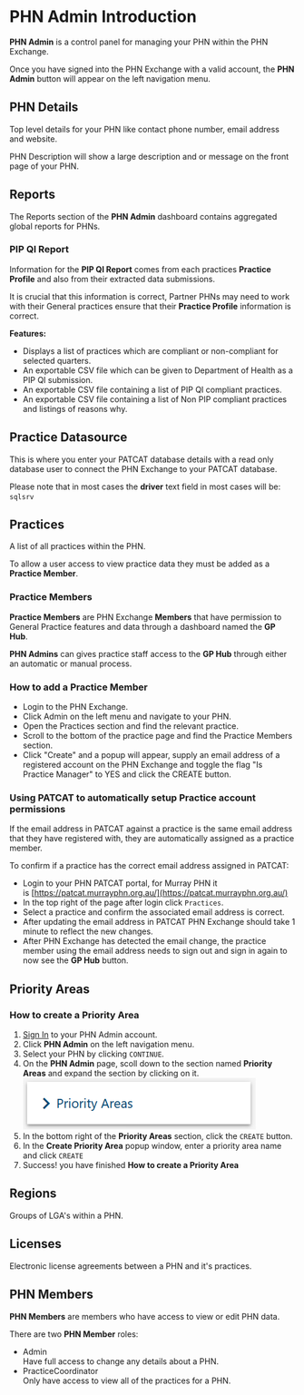 # PHN Admin Introduction

**PHN Admin** is a control panel for managing your PHN within the PHN Exchange.

Once you have signed into the PHN Exchange with a valid account, the **PHN Admin** button will appear on the left navigation menu.

## **PHN Details**

Top level details for your PHN like contact phone number, email address and website.

PHN Description will show a large description and or message on the front page of your PHN.

## **Reports**

The Reports section of the **PHN Admin** dashboard contains aggregated global reports for PHNs. 

### **PIP QI Report**

Information for the **PIP QI Report** comes from each practices **Practice Profile** and also from their extracted data submissions.

It is crucial that this information is correct, Partner PHNs may need to work with their General practices ensure that their **Practice Profile** information is correct.

**Features:**

- Displays a list of practices which are compliant or non-compliant for selected quarters.
- An exportable CSV file which can be given to Department of Health as a PIP QI submission.
- An exportable CSV file containing a list of PIP QI compliant practices.
- An exportable CSV file containing a list of Non PIP compliant practices and listings of reasons why.

## **Practice Datasource**

This is where you enter your PATCAT database details with a read only database user to connect the PHN Exchange to your PATCAT database.

Please note that in most cases the **driver** text field in most cases will be: `sqlsrv`

## **Practices**

A list of all practices within the PHN.

To allow a user access to view practice data they must be added as a **Practice Member**.

### **Practice Members**

**Practice Members** are PHN Exchange **Members** that have permission to General Practice features and data through a dashboard named the **GP Hub**.

**PHN Admins** can gives practice staff access to the **GP Hub** through either an automatic or manual process.

### How to add a **Practice Member**

- Login to the PHN Exchange.
- Click Admin on the left menu and navigate to your PHN.
- Open the Practices section and find the relevant practice.
- Scroll to the bottom of the practice page and find the Practice Members section.
- Click "Create" and a popup will appear, supply an email address of a registered account on the PHN Exchange and toggle the flag "Is Practice Manager" to YES and click the CREATE button.

### Using PATCAT to automatically setup Practice account permissions

If the email address in PATCAT against a practice is the same email address that they have registered with, they are automatically assigned as a practice member.

To confirm if a practice has the correct email address assigned in PATCAT:

- Login to your PHN PATCAT portal, for Murray PHN it is [https://patcat.murrayphn.org.au/](https://patcat.murrayphn.org.au/)
- In the top right of the page after login click `Practices`.
- Select a practice and confirm the associated email address is correct.
- After updating the email address in PATCAT PHN Exchange should take 1 minute to reflect the new changes.
- After PHN Exchange has detected the email change, the practice member using the email address needs to sign out and sign in again to now see the **GP Hub** button.

## **Priority Areas**

### How to create a **Priority Area**

  1. <a href="../../user-guide/members/#sign-in-to-the-phn-exchange" target="_blank">Sign In</a> to your PHN Admin account.
  2. Click **PHN Admin** on the left navigation menu.
  3. Select your PHN by clicking `CONTINUE`.
  4. On the **PHN Admin** page, scoll down to the section named **Priority Areas** and expand the section by clicking on it.  
  ![Button GP Hub](../../images/btn-card-priority-areas.png)  
  5. In the bottom right of the **Priority Areas** section, click the `CREATE` button.
  6. In the **Create Priority Area** popup window, enter a priority area name and click `CREATE`
  7. Success! you have finished **How to create a Priority Area**

## **Regions**

Groups of LGA's within a PHN.

## **Licenses**

Electronic license agreements between a PHN and it's practices.

## **PHN Members**

**PHN Members** are members who have access to view or edit PHN data.

There are two **PHN Member** roles:

- Admin  
    Have full access to change any details about a PHN.
- PracticeCoordinator  
    Only have access to view all of the practices for a PHN.